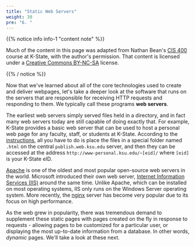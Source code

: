 ```yaml
---
title: "Static Web Servers"
weight: 30
pre: "6. "
---
```


{{% notice info info-1 "content note" %}}

Much of the content in this page was adapted from Nathan Bean's [CIS 400](https://textbooks.cs.ksu.edu/cis400/3-web-development/02-aspdotnet/02-static-webservers/) course at K-State, with the author's permission. That content is licensed under a [Creative Commons BY-NC-SA](https://creativecommons.org/licenses/by-nc-sa/4.0/) license.

{{% / notice %}}

Now that we've learned about all of the core technologies used to create and deliver webpages, let's take a deeper look at the software that runs on the servers that are responsible for receiving HTTP requests and responding to them. We typically call these programs **web servers**.

The earliest web servers simply served files held in a directory, and in fact many web servers today are still capable of doing exactly that. For example, K-State provides a basic web server that can be used to host a personal web page for any faculty, staff, or students at K-State. According to the [instructions](https://kstate.service-now.com/kb_view.do?sysparm_article=KB12250), all you have to do is place the files in a special folder named `.html` on the central `publish.web.ksu.edu` server, and then they can be accessed at the address `http://www-personal.ksu.edu/~[eid]/` where `[eid]` is your K-State eID.

[Apache](https://www.apache.org/) is one of the oldest and most popular open-source web servers in the world.  Microsoft introduced their own web server, [Internet Information Services (IIS)](https://www.iis.net/) around the same time.  Unlike Apache, which can be installed on most operating systems, IIS only runs on the Windows Server operating system. More recently, the [nginx](https://www.nginx.com/) server has become very popular due to its focus on high performance.  

As the web grew in popularity, there was tremendous demand to supplement these static pages with pages created on the fly in response to requests - allowing pages to be customized for a particular user, or displaying the most up-to-date information from a database.  In other words, _dynamic_ pages.  We'll take a look at these next.
